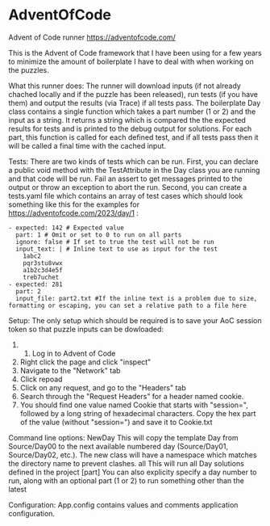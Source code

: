 ﻿# AdventOfCode
Advent of Code runner
https://adventofcode.com/

This is the Advent of Code framework that I have been using for a few years to minimize the amount of boilerplate I have to deal with when working on the puzzles.

What this runner does:
The runner will download inputs (if not already chached locally and if the puzzle has been released), run tests (if you have them) and output the results (via Trace) if all tests pass. The boilerplate Day class contains a single function which takes a part number (1 or 2) and the input as a string. It returns a string which is compared the the expected results for tests and is printed to the debug output for solutions. For each part, this function is called for each defined test, and if all tests pass then it will be called a final time with the cached input.

Tests:
There are two kinds of tests which can be run. 
First, you can declare a public void method with the TestAttribute in the Day class you are running and that code will be run. Fail an assert to get messages printed to the output or throw an exception to abort the run.
Second, you can create a tests.yaml file which contains an array of test cases which should look something like this for the examples for https://adventofcode.com/2023/day/1 :
```
- expected: 142 # Expected value
  part: 1 # Omit or set to 0 to run on all parts
  ignore: false # If set to true the test will not be run
  input_text: | # Inline text to use as input for the test
    1abc2
    pqr3stu8vwx
    a1b2c3d4e5f
    treb7uchet
- expected: 281
  part: 2
  input_file: part2.txt #If the inline text is a problem due to size, formatting or escaping, you can set a relative path to a file here
```

Setup:
The only setup which should be required is to save your AoC session token so that puzzle inputs can be dowloaded:

1. 1. Log in to Advent of Code 
2. Right click the page and click "inspect"
3. Navigate to the "Network" tab
4. Click repoad
5. Click on any request, and go to the "Headers" tab
6. Search through the "Request Headers" for a header named cookie.
7. You should find one value named Cookie that starts with "session=", followed by a long string of hexadecimal characters. Copy the hex part of the value (without "session=") and save it to Cookie.txt

Command line options:
NewDay			This will copy the template Day from Source/Day00 to the next available numbered day (Source/Day01, Source/Day02, etc.). The new class will have a namespace which matches the directory name to prevent clashes.
all				This will run all Day solutions defined in the project
<day> [part]	You can also explicity specify a day number to run, along with an optional part (1 or 2) to run something other than the latest

Configuration:
App.config contains values and comments application configuration.



